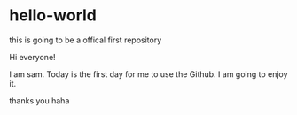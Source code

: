 # hello-world
this is going to be a offical first repository 

Hi everyone!

I am sam. Today is the first day for me to use the Github. I am going to enjoy it.

thanks you 
haha
